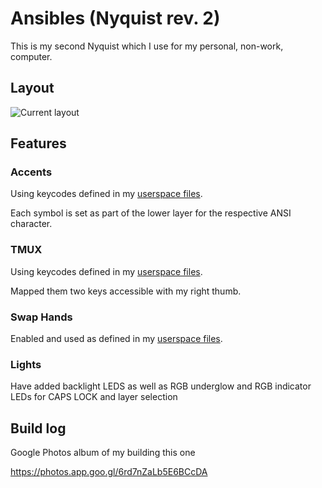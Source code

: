 # Ansibles (Nyquist rev. 2)

This is my second Nyquist which I use for my personal, non-work, computer.

## Layout
![Current layout](https://i.imgur.com/ikjpIVL.png)

## Features
### Accents
Using keycodes defined in my [userspace files](../../../../users/hokiegeek/readme.md#accents).

Each symbol is set as part of the lower layer for the respective ANSI character.

### TMUX
Using keycodes defined in my [userspace files](../../../../users/hokiegeek/readme.md#tmux).

Mapped them two keys accessible with my right thumb.

### Swap Hands
Enabled and used as defined in my [userspace files](../../../../users/hokiegeek/readme.md#swap-hands).

### Lights
Have added backlight LEDS as well as RGB underglow and RGB indicator LEDs for CAPS LOCK and layer selection

## Build log
Google Photos album of my building this one

https://photos.app.goo.gl/6rd7nZaLb5E6BCcDA
